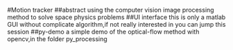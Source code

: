#Motion tracker
##abstract
using the computer vision image processing method to solve space physics problems
##UI interface
this is only a matlab GUI without complicate algorithm,if not really interested in you can jump this session
##py-demo
a simple demo of the optical-flow method with opencv,in the folder py_processing
